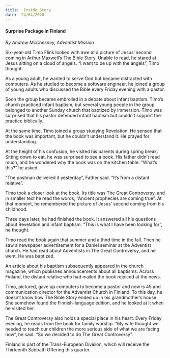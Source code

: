 ```yaml
---
title:  Inside Story
date:  24/04/2020
---
```


#### Surprise Package in Finland

_By Andrew McChesney, Adventist Mission_

Six-year-old Timo Flink looked with awe at a picture of Jesus’ second coming in Arthur Maxwell’s The Bible Story. Unable to read, he stared at Jesus sitting on a cloud of angels. “I want to be up with the angels”, Timo thought.

As a young adult, he wanted to serve God but became distracted with computers. As he studied to become a software engineer, he joined a group of young adults who discussed the Bible every Friday evening with a pastor.

Soon the group became embroiled in a debate about infant baptism. Timo’s church practiced infant baptism, but several young people in the group belonged to another Sunday church that baptized by immersion. Timo was surprised that his pastor defended infant baptism but couldn’t support the practice biblically.

At the same time, Timo joined a group studying Revelation. He sensed that the book was important, but he couldn’t understand it. He prayed for understanding.

At the height of his confusion, he visited his parents during spring break. Sitting down to eat, he was surprised to see a book. His father didn’t read much, and he wondered why the book was on the kitchen table. “What’s this?” he asked.

“The postman delivered it yesterday”, Father said. “It’s from a distant relative”.

Timo took a closer look at the book. Its title was The Great Controversy, and in smaller text he read the words, “Ancient prophecies are coming true”. At that moment, he remembered the picture of Jesus’ second coming from his childhood.

Three days later, he had finished the book. It answered all his questions about Revelation and infant baptism. “This is what I have been looking for”, he thought.

Timo read the book again that summer and a third time in the fall. Then he saw a newspaper advertisement for a Daniel seminar at the Adventist church. He had read about Adventists in The Great Controversy, and he went. He was baptized.

An article about his baptism subsequently appeared in the church magazine, which publishes announcements about all baptisms. Across Finland, the distant relative who had mailed the book rejoiced at the news.

Timo, pictured, gave up computers to become a pastor and now is 45 and communication director for the Adventist Church in Finland. To this day, he doesn’t know how The Bible Story ended up in his grandmother’s house. She somehow found the Finnish-language edition, and he looked at it when he visited her.

The Great Controversy also holds a special place in his heart. Every Friday evening, he reads from the book for family worship. “My wife thought we needed to teach our children the more serious side of what we are facing now”, he said. “So we decided to do The Great Controversy”.

Finland is part of the Trans-European Division, which will receive the Thirteenth Sabbath Offering this quarter.